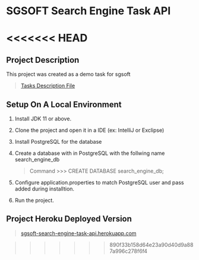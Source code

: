 # SGSOFT Search Engine Task API
<<<<<<< HEAD
=======



## Project Description

This project was created as a demo task for sgsoft 

> [Tasks Description File](Task_Description.pdf)



## Setup On A Local Environment

1. Install JDK 11 or above.

2. Clone the project and open it in a IDE (ex: IntelliJ or Exclipse)

3. Install PostgreSQL for the database

4. Create a database with in PostgreSQL with the follwing name search_engine_db
   
   > Command >>> CREATE DATABASE search_engine_db;

5. Configure application.properties to match PostgreSQL user and pass added during installtion.

6. Run the project.



## Project Heroku Deployed Version

> [sgsoft-search-engine-task-api.herokuapp.com](sgsoft-search-engine-task-api.herokuapp.com)


>>>>>>> 890f33b158d64e23a90d40d9a887a996c278f6f4
